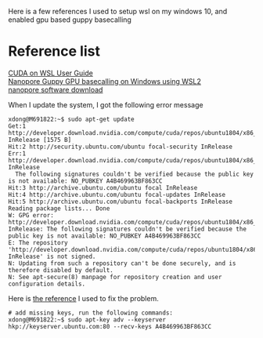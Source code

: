 
Here is a few references I used to setup wsl on my windows 10, and enabled gpu based guppy basecalling

# Reference list
[CUDA on WSL User Guide](https://docs.nvidia.com/cuda/wsl-user-guide/index.html)  
[Nanopore Guppy GPU basecalling on Windows using WSL2](https://hackmd.io/@Miles/rkYKDHPsO)  
[nanopore software download](https://community.nanoporetech.com/downloads)  

When I update the system, I got the following error message
```
xdong@M691822:~$ sudo apt-get update
Get:1 http://developer.download.nvidia.com/compute/cuda/repos/ubuntu1804/x86_64  InRelease [1575 B]
Hit:2 http://security.ubuntu.com/ubuntu focal-security InRelease
Err:1 http://developer.download.nvidia.com/compute/cuda/repos/ubuntu1804/x86_64  InRelease
  The following signatures couldn't be verified because the public key is not available: NO_PUBKEY A4B469963BF863CC
Hit:3 http://archive.ubuntu.com/ubuntu focal InRelease
Hit:4 http://archive.ubuntu.com/ubuntu focal-updates InRelease
Hit:5 http://archive.ubuntu.com/ubuntu focal-backports InRelease
Reading package lists... Done
W: GPG error: http://developer.download.nvidia.com/compute/cuda/repos/ubuntu1804/x86_64  InRelease: The following signatures couldn't be verified because the public key is not available: NO_PUBKEY A4B469963BF863CC
E: The repository 'http://developer.download.nvidia.com/compute/cuda/repos/ubuntu1804/x86_64  InRelease' is not signed.
N: Updating from such a repository can't be done securely, and is therefore disabled by default.
N: See apt-secure(8) manpage for repository creation and user configuration details.
```
Here is [the reference](https://chrisjean.com/fix-apt-get-update-the-following-signatures-couldnt-be-verified-because-the-public-key-is-not-available/) I used to fix the problem.   
```
# add missing keys, run the following commands:
xdong@M691822:~$ sudo apt-key adv --keyserver hkp://keyserver.ubuntu.com:80 --recv-keys A4B469963BF863CC
```
